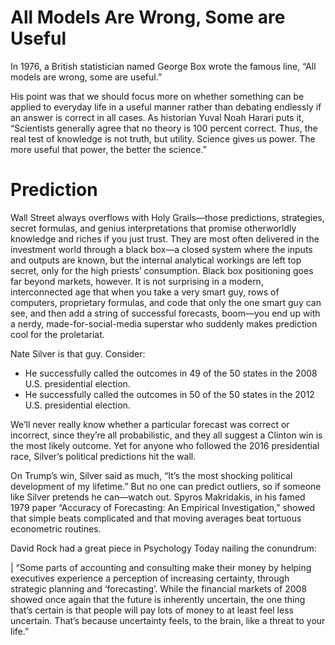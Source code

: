 # All Models Are Wrong, Some are Useful

In 1976, a British statistician named George Box wrote the famous line, “All models are wrong, some are useful.” 

His point was that we should focus more on whether something can be applied to everyday life in a useful manner rather than debating endlessly if an answer is correct in all cases. As historian Yuval Noah Harari puts it, “Scientists generally agree that no theory is 100 percent correct. Thus, the real test of knowledge is not truth, but utility. Science gives us power. The more useful that power, the better the science.”

# Prediction

Wall Street always overflows with Holy Grails—those predictions, strategies, secret formulas, and genius interpretations that promise otherworldly knowledge and riches if you just trust. They are most often delivered in the investment world through a black box—a closed system where the inputs and outputs are known, but the internal analytical workings are left top secret, only for the high priests’ consumption. Black box positioning goes far beyond markets, however. It is not surprising in a modern, interconnected age that when you take a very smart guy, rows of computers, proprietary formulas, and code that only the one smart guy can see, and then add a string of successful forecasts, boom—you end up with a nerdy, made-for-social-media superstar who suddenly makes prediction cool for the proletariat.

Nate Silver is that guy. Consider:

* He successfully called the outcomes in 49 of the 50 states in the 2008 U.S. presidential election.
* He successfully called the outcomes in 50 of the 50 states in the 2012 U.S. presidential election.

We’ll never really know whether a particular forecast was correct or incorrect, since they’re all probabilistic, and they all suggest a Clinton win is the most likely outcome.  Yet for anyone who followed the 2016 presidential race, Silver’s political predictions hit the wall.

On Trump’s win, Silver said as much, “It’s the most shocking political development of my lifetime.” But no one can predict outliers, so if someone like Silver pretends he can—watch out. Spyros Makridakis, in his famed 1979 paper “Accuracy of Forecasting: An Empirical Investigation,” showed that simple beats complicated and that moving averages beat tortuous econometric routines. 

David Rock had a great piece in Psychology Today nailing the conundrum:

| “Some parts of accounting and consulting make their money by helping executives experience a perception of increasing certainty, through strategic planning and ‘forecasting’. While the financial markets of 2008 showed once again that the future is inherently uncertain, the one thing that’s certain is that people will pay lots of money to at least feel less uncertain. That’s because uncertainty feels, to the brain, like a threat to your life.”
